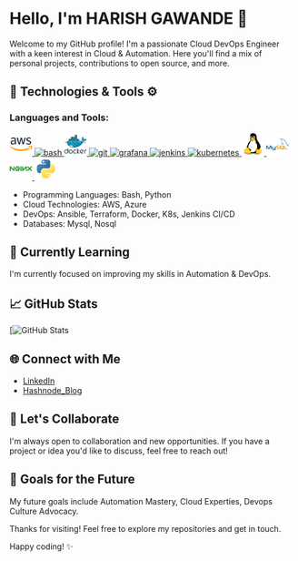 # Hello, I'm HARISH GAWANDE 👋

Welcome to my GitHub profile! I'm a passionate Cloud DevOps Engineer with a keen interest in Cloud & Automation. Here you'll find a mix of personal projects, contributions to open source, and more.

## 🔧 Technologies & Tools ⚙️

<p align="left">
</p>

<h3 align="left">Languages and Tools:</h3>
<p align="left"> <a href="https://aws.amazon.com" target="_blank" rel="noreferrer"> <img src="https://raw.githubusercontent.com/devicons/devicon/master/icons/amazonwebservices/amazonwebservices-original-wordmark.svg" alt="aws" width="40" height="40"/> </a> <a href="https://www.gnu.org/software/bash/" target="_blank" rel="noreferrer"> <img src="https://www.vectorlogo.zone/logos/gnu_bash/gnu_bash-icon.svg" alt="bash" width="40" height="40"/> </a> <a href="https://www.docker.com/" target="_blank" rel="noreferrer"> <img src="https://raw.githubusercontent.com/devicons/devicon/master/icons/docker/docker-original-wordmark.svg" alt="docker" width="40" height="40"/> </a> <a href="https://git-scm.com/" target="_blank" rel="noreferrer"> <img src="https://www.vectorlogo.zone/logos/git-scm/git-scm-icon.svg" alt="git" width="40" height="40"/> </a> <a href="https://grafana.com" target="_blank" rel="noreferrer"> <img src="https://www.vectorlogo.zone/logos/grafana/grafana-icon.svg" alt="grafana" width="40" height="40"/> </a> <a href="https://www.jenkins.io" target="_blank" rel="noreferrer"> <img src="https://www.vectorlogo.zone/logos/jenkins/jenkins-icon.svg" alt="jenkins" width="40" height="40"/> </a> <a href="https://kubernetes.io" target="_blank" rel="noreferrer"> <img src="https://www.vectorlogo.zone/logos/kubernetes/kubernetes-icon.svg" alt="kubernetes" width="40" height="40"/> </a> <a href="https://www.linux.org/" target="_blank" rel="noreferrer"> <img src="https://raw.githubusercontent.com/devicons/devicon/master/icons/linux/linux-original.svg" alt="linux" width="40" height="40"/> </a> <a href="https://www.mysql.com/" target="_blank" rel="noreferrer"> <img src="https://raw.githubusercontent.com/devicons/devicon/master/icons/mysql/mysql-original-wordmark.svg" alt="mysql" width="40" height="40"/> </a> <a href="https://www.nginx.com" target="_blank" rel="noreferrer"> <img src="https://raw.githubusercontent.com/devicons/devicon/master/icons/nginx/nginx-original.svg" alt="nginx" width="40" height="40"/> </a> <a href="https://www.python.org" target="_blank" rel="noreferrer"> <img src="https://raw.githubusercontent.com/devicons/devicon/master/icons/python/python-original.svg" alt="python" width="40" height="40"/> </a> </p>

- Programming Languages: Bash, Python
- Cloud Technologies: AWS, Azure
- DevOps: Ansible, Terraform, Docker, K8s, Jenkins CI/CD 
- Databases: Mysql, Nosql

## 🌱 Currently Learning

I'm currently focused on improving my skills in Automation & DevOps.

## 📈 GitHub Stats

[![ GitHub Stats ](https://github.com/HarishGawande)

## 🌐 Connect with Me

- [ LinkedIn ](https://www.linkedin.com/in/harish-gawande-1211h09/)
- [ Hashnode_Blog ](https://harishgawande.hashnode.dev/?source=top_nav_blog_home)

## 🤝 Let's Collaborate

I'm always open to collaboration and new opportunities. If you have a project or idea you'd like to discuss, feel free to reach out!

## 🎯 Goals for the Future

My future goals include Automation Mastery, Cloud Experties, Devops Culture Advocacy.

Thanks for visiting! Feel free to explore my repositories and get in touch.

Happy coding! ✨


<!---
HarishGawande/HarishGawande is a ✨ special ✨ repository because its `README.md` (this file) appears on your GitHub profile.
You can click the Preview link to take a look at your changes.
--->
